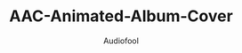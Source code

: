 ---
layout: '../../../layouts/MarkdownPostLayout.astro'
title: 'AAC-Animated-Album-Cover'
pubDate: 2024-11-14
description: ''
author: 'Audiofool'
# image:
#     url: 'https://i.imgur.com/29ZGD4s.jpg'
#     alt: 'ICBS Night of Math'
tags: []
status: 'idea'
---